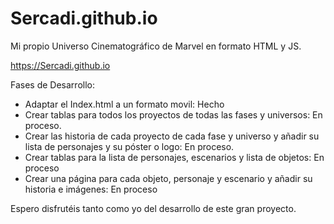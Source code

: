 # Sercadi.github.io
Mi propio Universo Cinematográfico de Marvel en formato HTML y JS.

https://Sercadi.github.io

Fases de Desarrollo:

- Adaptar el Index.html a un formato movil: Hecho
- Crear tablas para todos los proyectos de todas las fases y universos: En proceso.
- Crear las historia de cada proyecto de cada fase y universo y añadir su lista de personajes y su póster o logo: En proceso.
- Crear tablas para la lista de personajes, escenarios y lista de objetos: En proceso
- Crear una página para cada objeto, personaje y escenario y añadir su historia e imágenes: En proceso

Espero disfrutéis tanto como yo del desarrollo de este gran proyecto.